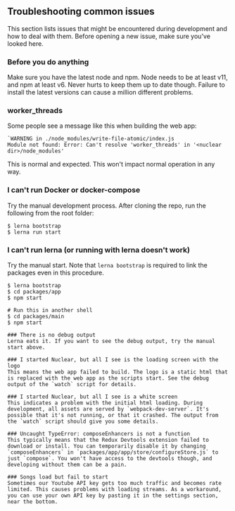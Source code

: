 ## Troubleshooting common issues
This section lists issues that might be encountered during development and how to deal with them. Before opening a new issue, make sure you've looked here.

### Before you do anything
Make sure you have the latest node and npm. Node needs to be at least v11, and npm at least v6. Never hurts to keep them up to date though. Failure to install the latest versions can cause a million different problems.

### worker_threads
Some people see a message like this when building the web app:
```
`WARNING in ./node_modules/write-file-atomic/index.js
Module not found: Error: Can't resolve 'worker_threads' in '<nuclear dir>/node_modules'
```
This is normal and expected. This won't impact normal operation in any way.

### I can't run Docker or docker-compose
Try the manual development process. After cloning the repo, run the following from the root folder:
```shell
$ lerna bootstrap
$ lerna run start
```

### I can't run lerna (or running with lerna doesn't work)
Try the manual start. Note that `lerna bootstrap` is required to link the packages even in this procedure.
```shell
$ lerna bootstrap
$ cd packages/app
$ npm start

# Run this in another shell
$ cd packages/main
$ npm start

### There is no debug output
Lerna eats it. If you want to see the debug output, try the manual start above.

### I started Nuclear, but all I see is the loading screen with the logo
This means the web app failed to build. The logo is a static html that is replaced with the web app as the scripts start. See the debug output of the `watch` script for details.

### I started Nuclear, but all I see is a white screen
This indicates a problem with the initial html loading. During development, all assets are served by `webpack-dev-server`. It's possible that it's not running, or that it crashed. The output from the `watch` script should give you some details.

### Uncaught TypeError: composeEnhancers is not a function
This typically means that the Redux Devtools extension failed to download or install. You can temporarily disable it by changing `composeEnhancers` in `packages/app/app/store/configureStore.js` to just `compose`. You won't have access to the devtools though, and developing without them can be a pain.

### Songs load but fail to start
Sometimes our Youtube API key gets too much traffic and becomes rate limited. This causes problems with loading streams. As a workaround, you can use your own API key by pasting it in the settings section, near the bottom.
